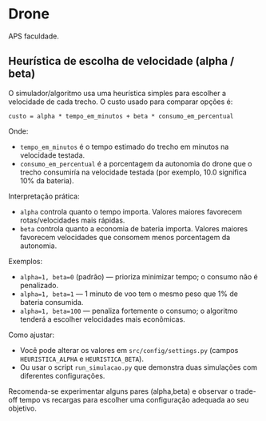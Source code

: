 # Drone

APS faculdade.

## Heurística de escolha de velocidade (alpha / beta)

O simulador/algoritmo usa uma heurística simples para escolher a velocidade de cada trecho. O custo usado para comparar opções é:

    custo = alpha * tempo_em_minutos + beta * consumo_em_percentual

Onde:

- `tempo_em_minutos` é o tempo estimado do trecho em minutos na velocidade testada.
- `consumo_em_percentual` é a porcentagem da autonomia do drone que o trecho consumiría na velocidade testada (por exemplo, 10.0 significa 10% da bateria).

Interpretação prática:

- `alpha` controla quanto o tempo importa. Valores maiores favorecem rotas/velocidades mais rápidas.
- `beta` controla quanto a economia de bateria importa. Valores maiores favorecem velocidades que consomem menos porcentagem da autonomia.

Exemplos:

- `alpha=1, beta=0` (padrão) — prioriza minimizar tempo; o consumo não é penalizado.
- `alpha=1, beta=1` — 1 minuto de voo tem o mesmo peso que 1% de bateria consumida.
- `alpha=1, beta=100` — penaliza fortemente o consumo; o algoritmo tenderá a escolher velocidades mais econômicas.

Como ajustar:

- Você pode alterar os valores em `src/config/settings.py` (campos `HEURISTICA_ALPHA` e `HEURISTICA_BETA`).
- Ou usar o script `run_simulacao.py` que demonstra duas simulações com diferentes configurações.

Recomenda-se experimentar alguns pares (alpha,beta) e observar o trade-off tempo vs recargas para escolher uma configuração adequada ao seu objetivo.
